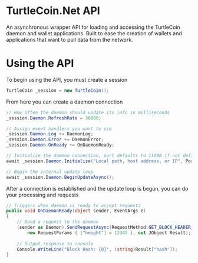 # TurtleCoin.Net API

An asynchronous wrapper API for loading and accessing the TurtleCoin daemon and wallet applications. Built to ease the creation of wallets and applications that want to pull data from the network.

# Using the API

To begin using the API, you must create a session

```C#
TurtleCoin _session = new TurtleCoin();
```

From here you can create a daemon connection

```C#
// How often the daemon should update its info in milliseconds
_session.Daemon.RefreshRate = 30000;

// Assign event handlers you want to use
_session.Daemon.Log += DaemonLog;
_session.Daemon.Error += DaemonError;
_session.Daemon.OnReady += OnDaemonReady;

// Initialize the daemon connection, port defaults to 11898 if not defined
await _session.Daemon.Initialize("Local path, host address, or IP", Port);

// Begin the internal update loop
await _session.Daemon.BeginUpdateAsync();
```

After a connection is established and the update loop is begun, you can do your processing and requests

```C#
// Triggers when daemon is ready to accept requests
public void OnDaemonReady(object sender, EventArgs e)
{
    // Send a request to the daemon
    (sender as Daemon).SendRequestAsync(RequestMethod.GET_BLOCK_HEADER_BY_HEIGHT,
        new RequestParams { ["height"] = 12345 }, out JObject Result);
    
    // Output response to console
    Console.WriteLine("Block Hash: {0}", (string)Result["hash"]);
}
```
